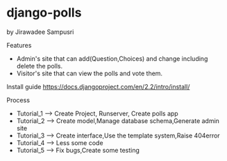 # django-polls
by Jirawadee Sampusri

Features
- Admin's site that can add(Question,Choices) and change including delete the polls.
- Visitor's site that can view the polls and vote them.

Install guide
https://docs.djangoproject.com/en/2.2/intro/install/

Process
- Tutorial_1  --> Create Project, Runserver, Create polls app
- Tutorial_2  --> Create model,Manage database schema,Generate admin site
- Tutorial_3  --> Create interface,Use the template system,Raise 404error
- Tutorial_4  --> Less some code
- Tutorial_5  --> Fix bugs,Create some testing
  